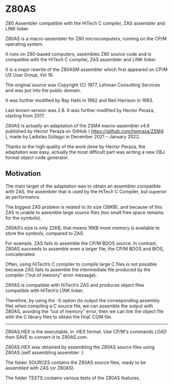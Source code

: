 # Z80AS
Z80 Assembler compatible with the HiTech C compiler, ZAS assembler and LINK linker

Z80AS is a macro-assembler for Z80 microcomputers, running on the CP/M operating system. 

It runs on Z80-based computers, assembles Z80 source code and is compatible with the HiTech C compiler, ZAS assembler and LINK linker.

It is a major rewrite of the Z80ASM assembler which first appeared on CP/M US User Group, Vol 16. 

The original source was Copyright (C) 1977, Lehman Consulting Services and was put into the public domain. 

It was further modified by Ray Halls in 1982 and Neil Harrison in 1983. 

Last known version was 2.8. It was further modified by Hector Peraza, starting from 2017. 

Z80AS is actually an adaptation of the ZSM4 macro-assembler v4.6 published by Hector Peraza on GitHub ( https://github.com/hperaza/ZSM4 ), made by Ladislau Szilagyi in December 2021 – January 2022.

Thanks to the high quality of the work done by Hector Peraza, the adaptation was easy, actually the most difficult part was writing a new OBJ format object code generator.

Motivation
----------

The main target of the adaptation was to obtain an assembler compatible with ZAS, the assembler that is used by the HiTech C Compiler, but superior as performance. 

The biggest ZAS problem is related to its size (38KB), and because of this ZAS is unable to assemble large source files (too small free space remains for the symbols). 

Z80AS’s size is only 22KB, that means 16KB more memory is available to store the symbols, compared to ZAS.

For example, ZAS fails to assemble the CP/M BDOS source. In contrast, Z80AS succeeds to assemble even a larger file, the CP/M BDOS and BIOS, concatenated.

Often, using HiTech’s C compiler to compile large C files is not possible because ZAS fails to assemble the intermediate file produced by the compiler (“out of memory” error message).

Z80AS is compatible with HiTech’s ZAS and produces object files compatible with HiTech’s LINK linker. 

Therefore, by using the -S option (to output the corresponding assembly file) when compiling a C source file, we can assemble the output with Z80AS, avoiding the “out of memory” error, then we can link the object file with the C library files to obtain the final .COM file.

----------------------------------------------------------------------------------------

Z80AS.HEX is the executable, in .HEX format. Use CP/M's commands LOAD then SAVE to convert-it to Z80AS.com.

Z80AS.HEX was obtained by assembling the Z80AS source files using Z80AS (self assembling assembler :)

The folder SOURCES contains the Z80AS source files, ready to be assembled with ZAS (or Z80AS).

The folder TESTS contains various tests of the Z80AS features.


